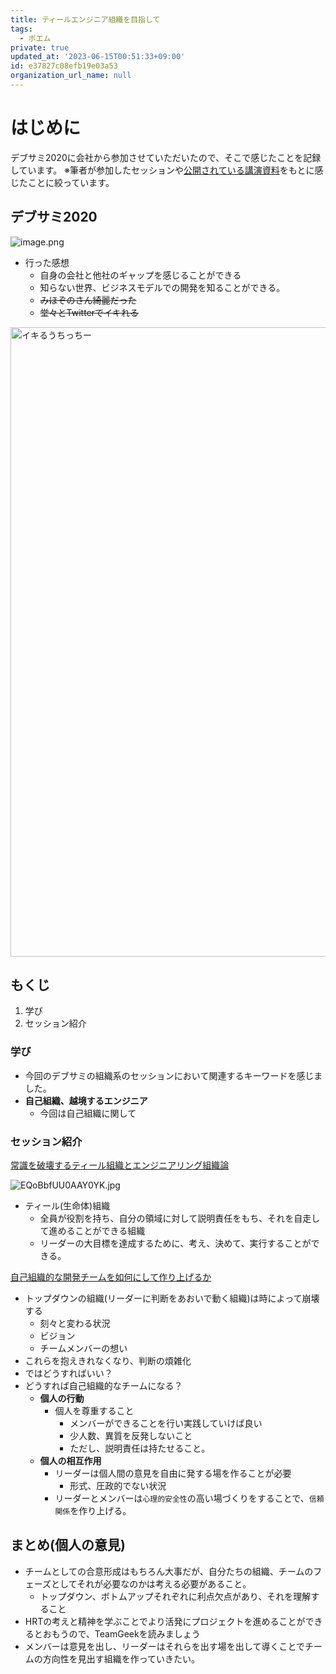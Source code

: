 ```yaml
---
title: ティールエンジニア組織を目指して
tags:
  - ポエム
private: true
updated_at: '2023-06-15T00:51:33+09:00'
id: e37827c08efb19e03a53
organization_url_name: null
---
```

# はじめに

デブサミ2020に会社から参加させていただいたので、そこで感じたことを記録しています。
※筆者が参加したセッションや[公開されている講演資料](https://codezine.jp/article/detail/11981)をもとに感じたことに絞っています。

## デブサミ2020

![image.png](https://qiita-image-store.s3.ap-northeast-1.amazonaws.com/0/134221/ab94ff07-caa0-702e-41d2-effce6aabf7d.png)

- 行った感想
  - 自身の会社と他社のギャップを感じることができる
  - 知らない世界、ビジネスモデルでの開発を知ることができる。
  - ~~みほぞのさん綺麗だった~~
  - ~~堂々とTwitterでイキれる~~

<img width="1007" alt="イキるうちっちー" src="https://qiita-image-store.s3.ap-northeast-1.amazonaws.com/0/166596/6979c1fa-95bf-7759-8b56-904b700caa48.png">

## もくじ

1. 学び
2. セッション紹介

### 学び

- 今回のデブサミの組織系のセッションにおいて関連するキーワードを感じました。
- **自己組織、越境するエンジニア**
  - 今回は自己組織に関して

### セッション紹介

[常識を破壊するティール組織とエンジニアリング組織論](https://event.shoeisha.jp/devsumi/20200213/session/2369/)

![EQoBbfUU0AAY0YK.jpg](https://qiita-image-store.s3.ap-northeast-1.amazonaws.com/0/166596/eaca4b6f-23d5-30eb-2037-2639ec5f7fc9.jpeg)

- ティール(生命体)組織
  - 全員が役割を持ち、自分の領域に対して説明責任をもち、それを自走して進めることができる組織
  - リーダーの大目標を達成するために、考え、決めて、実行することができる。

[自己組織的な開発チームを如何にして作り上げるか](https://speakerdeck.com/kiririmode/how-to-build-self-organizing-team)

- トップダウンの組織(リーダーに判断をあおいで動く組織)は時によって崩壊する
  - 刻々と変わる状況
  - ビジョン
  - チームメンバーの想い
- これらを抱えきれなくなり、判断の煩雑化
- ではどうすればいい？
- どうすれば自己組織的なチームになる？
  - **個人の行動**
    - 個人を尊重すること
      - メンバーができることを行い実践していけば良い
      - 少人数、異質を反発しないこと
      - ただし、説明責任は持たせること。
  - **個人の相互作用**
    - リーダーは個人間の意見を自由に発する場を作ることが必要
      - 形式、圧政的でない状況
    - リーダーとメンバーは`心理的安全性`の高い場づくりをすることで、`信頼関係`を作り上げる。

## まとめ(個人の意見)

- チームとしての合意形成はもちろん大事だが、自分たちの組織、チームのフェーズとしてそれが必要なのかは考える必要があること。
  - トップダウン、ボトムアップそれぞれに利点欠点があり、それを理解すること
- HRTの考えと精神を学ぶことでより活発にプロジェクトを進めることができるとおもうので、TeamGeekを読みましょう
- メンバーは意見を出し、リーダーはそれらを出す場を出して導くことでチームの方向性を見出す組織を作っていきたい。
